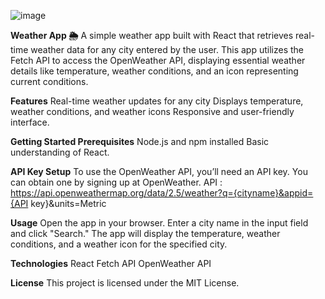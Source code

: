 ![image](https://github.com/user-attachments/assets/7e10235d-2783-4db4-a8fc-3511f62059a3)

**Weather App 🌦️**
A simple weather app built with React that retrieves real-time weather data for any city entered by the user. This app utilizes the Fetch API to access the OpenWeather API, displaying essential weather details like temperature, weather conditions, and an icon representing current conditions.

**Features**
Real-time weather updates for any city
Displays temperature, weather conditions, and weather icons
Responsive and user-friendly interface.

**Getting Started
Prerequisites**
Node.js and npm installed
Basic understanding of React.

**API Key Setup**
To use the OpenWeather API, you’ll need an API key. You can obtain one by signing up at OpenWeather.
API : https://api.openweathermap.org/data/2.5/weather?q={cityname}&appid={API key}&units=Metric

**Usage**
Open the app in your browser.
Enter a city name in the input field and click "Search."
The app will display the temperature, weather conditions, and a weather icon for the specified city.

**Technologies**
React
Fetch API
OpenWeather API

**License**
This project is licensed under the MIT License.

 
